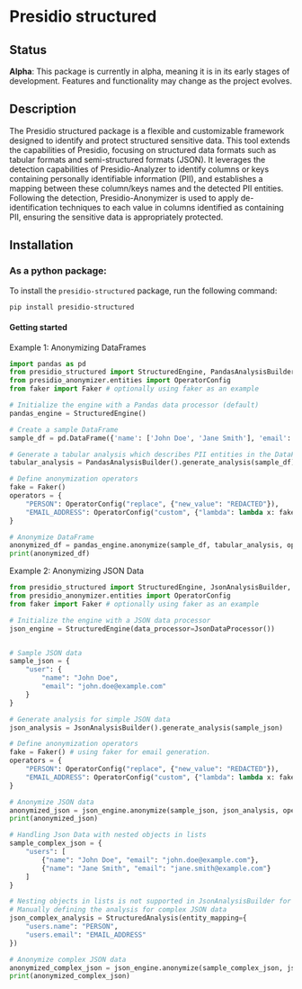 # Presidio structured

## Status

**Alpha**: This package is currently in alpha, meaning it is in its early stages of development. Features and functionality may change as the project evolves.

## Description

The Presidio structured package is a flexible and customizable framework designed to identify and protect structured sensitive data. This tool extends the capabilities of Presidio, focusing on structured data formats such as tabular formats and semi-structured formats (JSON). It leverages the detection capabilities of Presidio-Analyzer to identify columns or keys containing personally identifiable information (PII), and establishes a mapping between these column/keys names and the detected PII entities. Following the detection, Presidio-Anonymizer is used to apply de-identification techniques to each value in columns identified as containing PII, ensuring the sensitive data is appropriately protected.

## Installation

### As a python package:

To install the `presidio-structured` package, run the following command:

```sh
pip install presidio-structured
```

#### Getting started

Example 1: Anonymizing DataFrames

```python
import pandas as pd
from presidio_structured import StructuredEngine, PandasAnalysisBuilder
from presidio_anonymizer.entities import OperatorConfig
from faker import Faker # optionally using faker as an example

# Initialize the engine with a Pandas data processor (default)
pandas_engine = StructuredEngine()

# Create a sample DataFrame
sample_df = pd.DataFrame({'name': ['John Doe', 'Jane Smith'], 'email': ['john.doe@example.com', 'jane.smith@example.com']})

# Generate a tabular analysis which describes PII entities in the DataFrame.
tabular_analysis = PandasAnalysisBuilder().generate_analysis(sample_df)

# Define anonymization operators
fake = Faker()
operators = {
    "PERSON": OperatorConfig("replace", {"new_value": "REDACTED"}),
    "EMAIL_ADDRESS": OperatorConfig("custom", {"lambda": lambda x: fake.safe_email()})
}

# Anonymize DataFrame
anonymized_df = pandas_engine.anonymize(sample_df, tabular_analysis, operators=operators)
print(anonymized_df)
```

Example 2: Anonymizing JSON Data

```python
from presidio_structured import StructuredEngine, JsonAnalysisBuilder, StructuredAnalysis, JsonDataProcessor
from presidio_anonymizer.entities import OperatorConfig
from faker import Faker # optionally using faker as an example

# Initialize the engine with a JSON data processor
json_engine = StructuredEngine(data_processor=JsonDataProcessor())


# Sample JSON data
sample_json = {
    "user": {
        "name": "John Doe",
        "email": "john.doe@example.com"
    }
}

# Generate analysis for simple JSON data
json_analysis = JsonAnalysisBuilder().generate_analysis(sample_json)

# Define anonymization operators
fake = Faker() # using faker for email generation.
operators = {
    "PERSON": OperatorConfig("replace", {"new_value": "REDACTED"}),
    "EMAIL_ADDRESS": OperatorConfig("custom", {"lambda": lambda x: fake.safe_email()})
}

# Anonymize JSON data
anonymized_json = json_engine.anonymize(sample_json, json_analysis, operators=operators)
print(anonymized_json)

# Handling Json Data with nested objects in lists
sample_complex_json = {
    "users": [
        {"name": "John Doe", "email": "john.doe@example.com"},
        {"name": "Jane Smith", "email": "jane.smith@example.com"}
    ]
}

# Nesting objects in lists is not supported in JsonAnalysisBuilder for now,
# Manually defining the analysis for complex JSON data
json_complex_analysis = StructuredAnalysis(entity_mapping={
    "users.name": "PERSON",
    "users.email": "EMAIL_ADDRESS"
})

# Anonymize complex JSON data
anonymized_complex_json = json_engine.anonymize(sample_complex_json, json_complex_analysis, operators=operators)
print(anonymized_complex_json)
```
